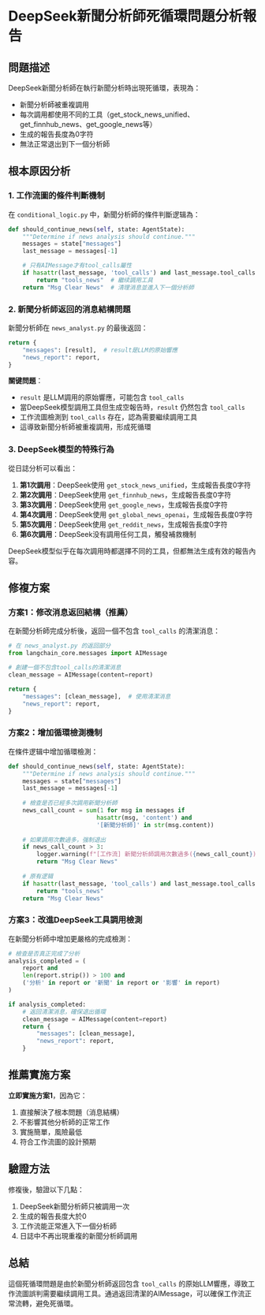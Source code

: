 # DeepSeek新聞分析師死循環問題分析報告

## 問題描述

DeepSeek新聞分析師在執行新聞分析時出現死循環，表現為：
- 新聞分析師被重複調用
- 每次調用都使用不同的工具（get_stock_news_unified、get_finnhub_news、get_google_news等）
- 生成的報告長度為0字符
- 無法正常退出到下一個分析師

## 根本原因分析

### 1. 工作流圖的條件判斷機制

在 `conditional_logic.py` 中，新聞分析師的條件判斷逻辑為：

```python
def should_continue_news(self, state: AgentState):
    """Determine if news analysis should continue."""
    messages = state["messages"]
    last_message = messages[-1]

    # 只有AIMessage才有tool_calls屬性
    if hasattr(last_message, 'tool_calls') and last_message.tool_calls:
        return "tools_news"  # 繼续調用工具
    return "Msg Clear News"  # 清理消息並進入下一個分析師
```

### 2. 新聞分析師返回的消息結構問題

新聞分析師在 `news_analyst.py` 的最後返回：

```python
return {
    "messages": [result],  # result是LLM的原始響應
    "news_report": report,
}
```

**關键問題**：
- `result` 是LLM調用的原始響應，可能包含 `tool_calls`
- 當DeepSeek模型調用工具但生成空報告時，`result` 仍然包含 `tool_calls`
- 工作流圖檢測到 `tool_calls` 存在，認為需要繼续調用工具
- 這導致新聞分析師被重複調用，形成死循環

### 3. DeepSeek模型的特殊行為

從日誌分析可以看出：
1. **第1次調用**：DeepSeek使用 `get_stock_news_unified`，生成報告長度0字符
2. **第2次調用**：DeepSeek使用 `get_finnhub_news`，生成報告長度0字符  
3. **第3次調用**：DeepSeek使用 `get_google_news`，生成報告長度0字符
4. **第4次調用**：DeepSeek使用 `get_global_news_openai`，生成報告長度0字符
5. **第5次調用**：DeepSeek使用 `get_reddit_news`，生成報告長度0字符
6. **第6次調用**：DeepSeek没有調用任何工具，觸發補救機制

DeepSeek模型似乎在每次調用時都選擇不同的工具，但都無法生成有效的報告內容。

## 修複方案

### 方案1：修改消息返回結構（推薦）

在新聞分析師完成分析後，返回一個不包含 `tool_calls` 的清潔消息：

```python
# 在 news_analyst.py 的返回部分
from langchain_core.messages import AIMessage

# 創建一個不包含tool_calls的清潔消息
clean_message = AIMessage(content=report)

return {
    "messages": [clean_message],  # 使用清潔消息
    "news_report": report,
}
```

### 方案2：增加循環檢測機制

在條件逻辑中增加循環檢測：

```python
def should_continue_news(self, state: AgentState):
    """Determine if news analysis should continue."""
    messages = state["messages"]
    last_message = messages[-1]
    
    # 檢查是否已經多次調用新聞分析師
    news_call_count = sum(1 for msg in messages if 
                         hasattr(msg, 'content') and 
                         '[新聞分析師]' in str(msg.content))
    
    # 如果調用次數過多，强制退出
    if news_call_count > 3:
        logger.warning(f"[工作流] 新聞分析師調用次數過多({news_call_count})，强制退出")
        return "Msg Clear News"
    
    # 原有逻辑
    if hasattr(last_message, 'tool_calls') and last_message.tool_calls:
        return "tools_news"
    return "Msg Clear News"
```

### 方案3：改進DeepSeek工具調用檢測

在新聞分析師中增加更嚴格的完成檢測：

```python
# 檢查是否真正完成了分析
analysis_completed = (
    report and 
    len(report.strip()) > 100 and 
    ('分析' in report or '新聞' in report or '影響' in report)
)

if analysis_completed:
    # 返回清潔消息，確保退出循環
    clean_message = AIMessage(content=report)
    return {
        "messages": [clean_message],
        "news_report": report,
    }
```

## 推薦實施方案

**立即實施方案1**，因為它：
1. 直接解決了根本問題（消息結構）
2. 不影響其他分析師的正常工作
3. 實施簡單，風險最低
4. 符合工作流圖的設計預期

## 驗證方法

修複後，驗證以下几點：
1. DeepSeek新聞分析師只被調用一次
2. 生成的報告長度大於0
3. 工作流能正常進入下一個分析師
4. 日誌中不再出現重複的新聞分析師調用

## 总結

這個死循環問題是由於新聞分析師返回包含 `tool_calls` 的原始LLM響應，導致工作流圖誤判需要繼续調用工具。通過返回清潔的AIMessage，可以確保工作流正常流轉，避免死循環。